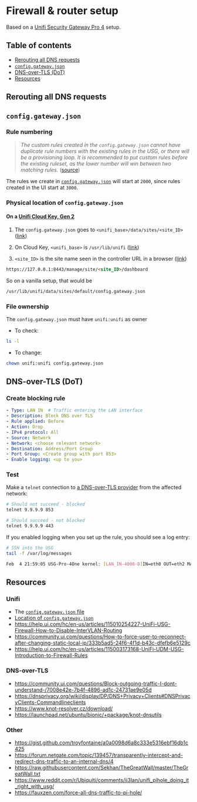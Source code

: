# Firewall & router setup

Based on a [Unifi Security Gateway Pro 4](https://www.ui.com/unifi-routing/unifi-security-gateway-pro-4/) setup.

## Table of contents

- [Rerouting all DNS requests](#rerouting-all-dns-requests)
- [`config.gateway.json`](#config.gateway.json)
- [DNS-over-TLS (DoT)](#dns-over-tls-(dot))
- [Resources](#resources)

## Rerouting all DNS requests

## `config.gateway.json`

### Rule numbering

> _The custom rules created in the `config.gateway.json` cannot have duplicate rule numbers with the existing rules in the USG, or there will be a provisioning loop. It is recommended to put custom rules before the existing ruleset, as the lower number will win between two matching rules._ ([source](https://help.ui.com/hc/en-us/articles/215458888-UniFi-USG-Advanced-Configuration-Using-config-gateway-json))

The rules we create in [`config.gateway.json`](config.gateway.json) will start at `2000`, since rules created in the UI start at `3000`.

### Physical location of `config.gateway.json` 

#### On a [Unifi Cloud Key, Gen 2](https://unifi-protect.ui.com/cloud-key-gen2)

1. The `config.gateway.json` goes to `<unifi_base>/data/sites/<site_ID>` ([link](https://help.ui.com/hc/en-us/articles/215458888-UniFi-USG-Advanced-Configuration-Using-config-gateway-json))

2. On Cloud Key, `<unifi_base>` is `/usr/lib/unifi` ([link](https://help.ui.com/hc/en-us/articles/115004872967))

3. `<site_ID>` is the site name seen in the controller URL in a browser ([link]())
```html
https://127.0.0.1:8443/manage/site/<site_ID>/dashboard
```

So on a vanilla setup, that would be

```bash
/usr/lib/unifi/data/sites/default/config.gateway.json
```

### File ownership 

The `config.gateway.json` must have `unifi:unifi` as owner

- To check:

```bash
ls -l
```

 - To change:

```bash
chown unifi:unifi config.gateway.json
```


## DNS-over-TLS (DoT)

### Create blocking rule

```yaml
- Type: LAN IN  # Traffic entering the LAN interface
- Description: Block DNS over TLS
- Rule applied: Before
- Action: Drop
- IPv4 protocol: All
- Source: Network
- Network: <choose relevant network>
- Destination: Address/Port Group
- Port Group: <Create group with port 853>
- Enable logging: <up to you>
```

### Test

Make a `telnet` connection to [a DNS-over-TLS provider](https://dnsprivacy.org/wiki/display/DP/DNS+Privacy+Public+Resolvers) from the affected network:

```bash
# Should not succeed - blocked
telnet 9.9.9.9 853

# Should succeed - not blocked
telnet 9.9.9.9 443
```

If you enabled logging when you set up the rule, you should see a log entry:
```bash
# SSH into the USG
tail -f /var/log/messages

Feb  4 21:59:05 USG-Pro-4One kernel: [LAN_IN-4000-D]IN=eth0 OUT=eth2 MAC=<snip> SRC=192.168.3.52 DST=9.9.9.9 LEN=64 TOS=0x00 PREC=0x00 TTL=63 ID=0 DF PROTO=TCP SPT=50970 DPT=853 WINDOW=65535 RES=0x00 SYN URGP=0 
```

## Resources

### Unifi

- The [`config.gateway.json` file](https://help.ui.com/hc/en-us/articles/215458888-UniFi-Advanced-USG-Configuration)
- [Location of `config.gateway.json`](https://help.ui.com/hc/en-us/articles/115004872967)
- https://help.ui.com/hc/en-us/articles/115010254227-UniFi-USG-Firewall-How-to-Disable-InterVLAN-Routing
- https://community.ui.com/questions/How-to-force-user-to-reconnect-after-changing-static-local-ip/333b5ad5-24f6-4f1d-b43c-dfefb6e5129c
- https://help.ui.com/hc/en-us/articles/115003173168-UniFi-UDM-USG-Introduction-to-Firewall-Rules

### DNS-over-TLS

- https://community.ui.com/questions/Block-outgoing-traffic-I-dont-understand-/7008e42e-7b4f-4896-ad1c-24731ae9e05d
- https://dnsprivacy.org/wiki/display/DP/DNS+Privacy+Clients#DNSPrivacyClients-Commandlineclients
- https://www.knot-resolver.cz/download/
- https://launchpad.net/ubuntu/bionic/+package/knot-dnsutils

### Other

- https://gist.github.com/troyfontaine/a0a0098d6a8c333e5316ebf16db1c425
- https://forum.netgate.com/topic/139457/transparently-intercept-and-redirect-dns-traffic-to-an-internal-dns/4
- https://raw.githubusercontent.com/Sekhan/TheGreatWall/master/TheGreatWall.txt
- https://www.reddit.com/r/Ubiquiti/comments/ii3lan/unifi_pihole_doing_it_right_with_usg/
- https://fauxzen.com/force-all-dns-traffic-to-pi-hole/

